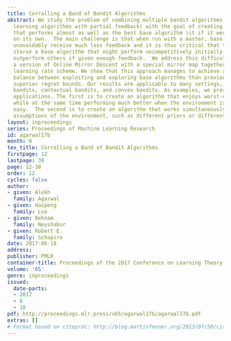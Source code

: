 ```yaml
---
title: Corralling a Band of Bandit Algorithms
abstract: We study the problem of combining multiple bandit algorithms (that is, online
  learning algorithms with partial feedback) with the goal of creating a master algorithm
  that performs almost as well as the best base algorithm \it if it were to be run
  on its own.  The main challenge is that when run with a master, base algorithms
  unavoidably receive much less feedback and it is thus critical that the master not
  starve a base algorithm that might perform uncompetitively initially but would eventually
  outperform others if given enough feedback.  We address this difficulty by devising
  a version of Online Mirror Descent with a special mirror map together with a sophisticated
  learning rate scheme. We show that this approach manages to achieve a more delicate
  balance between exploiting and exploring base algorithms than previous works yielding
  superior regret bounds. Our results are applicable to many settings, such as multi-armed
  bandits, contextual bandits, and convex bandits. As examples, we present two main
  applications. The first is to create an algorithm that enjoys worst-case robustness
  while at the same time performing much better when the environment is relatively
  easy.  The second is to create an algorithm that works simultaneously under different
  assumptions of the environment, such as different priors or different loss structures.
layout: inproceedings
series: Proceedings of Machine Learning Research
id: agarwal17b
month: 0
tex_title: Corralling a Band of Bandit Algorithms
firstpage: 12
lastpage: 38
page: 12-38
order: 12
cycles: false
author:
- given: Alekh
  family: Agarwal
- given: Haipeng
  family: Luo
- given: Behnam
  family: Neyshabur
- given: Robert E.
  family: Schapire
date: 2017-06-18
address: 
publisher: PMLR
container-title: Proceedings of the 2017 Conference on Learning Theory
volume: '65'
genre: inproceedings
issued:
  date-parts:
  - 2017
  - 6
  - 18
pdf: http://proceedings.mlr.press/v65/agarwal17b/agarwal17b.pdf
extras: []
# Format based on citeproc: http://blog.martinfenner.org/2013/07/30/citeproc-yaml-for-bibliographies/
---
```

